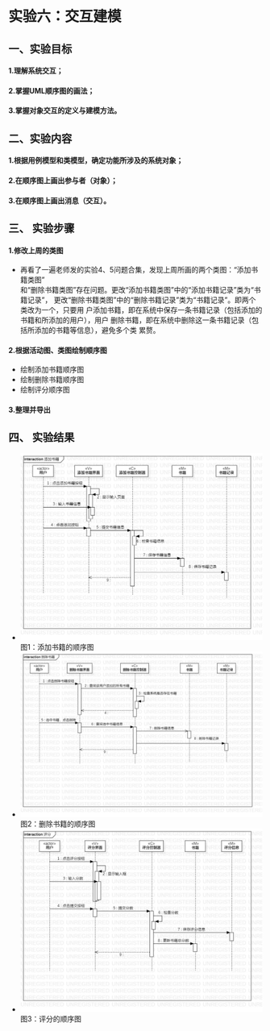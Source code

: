 # 实验六：交互建模  

 ## 一、实验目标

#### 1.理解系统交互； 
#### 2.掌握UML顺序图的画法； 
#### 3.掌握对象交互的定义与建模方法。 
## 二、实验内容  
#### 1.根据用例模型和类模型，确定功能所涉及的系统对象；
#### 2.在顺序图上画出参与者（对象）；
#### 3.在顺序图上画出消息（交互）。 
  
## 三、 实验步骤
#### 1.修改上周的类图
   - 再看了一遍老师发的实验4、5问题合集，发现上周所画的两个类图：“添加书籍类图”  
   和“删除书籍类图”存在问题。更改“添加书籍类图”中的“添加书籍记录”类为“书籍记录”，
   更改“删除书籍类图”中的“删除书籍记录”类为“书籍记录”。即两个类改为一个，只要用
   户添加书籍，即在系统中保存一条书籍记录（包括添加的书籍和所添加的用户），用户
   删除书籍，即在系统中删除这一条书籍记录（包括所添加的书籍等信息），避免多个类
   累赘。

#### 2.根据活动图、类图绘制顺序图
   - 绘制添加书籍顺序图
   - 绘制删除书籍顺序图
   - 绘制评分顺序图
#### 3.整理并导出

## 四、 实验结果  
- ![添加书籍的顺序图](./lab6_addbook.jpg)  
图1：添加书籍的顺序图
- ![删除书籍的顺序图](./lab6_deletebook.jpg)  
图2：删除书籍的顺序图
- ![评分的顺序图](./lab6_score.jpg)  
图3：评分的顺序图
